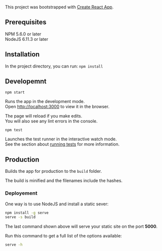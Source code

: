 This project was bootstrapped with [Create React App](https://github.com/facebookincubator/create-react-app).

## Prerequisites
NPM 5.6.0 or later  
NodeJS 6.11.3 or later

## Installation
In the project directory, you can run:
`npm install`

## Developemnt
`npm start`

Runs the app in the development mode.<br>
Open [http://localhost:3000](http://localhost:3000) to view it in the browser.

The page will reload if you make edits.<br>
You will also see any lint errors in the console.

`npm test`

Launches the test runner in the interactive watch mode.<br>
See the section about [running tests](#running-tests) for more information.

## Production
Builds the app for production to the `build` folder.<br>

The build is minified and the filenames include the hashes.<br>

### Deployement
One way is to use NodeJS and install a static sever:

```sh
npm install -g serve
serve -s build
```

The last command shown above will serve your static site on the port **5000**.

Run this command to get a full list of the options available:

```sh
serve -h
```